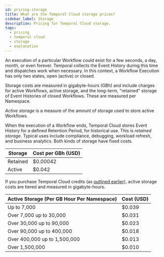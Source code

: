 ```yaml
---
id: pricing-storage
title: What are the Temporal Cloud storage prices?
sidebar_label: Storage
description: Pricing for Temporal Cloud storage.
tags:
  - pricing
  - temporal cloud
  - storage
  - explanation
---
```


An execution of a particular Workflow could exist for a few seconds, a day, month, or even forever. Temporal collects the Event History during this time and dispatches work when necessary. In this context, a Workflow Execution has only two states, open (active) or closed.

Storage costs are measured in gigabyte-hours (GBh) and include charges for active Workflows, active storage, and the long-term, "retained" storage of Event Histories of closed Workflows. These are measured per Namespace.

_Active storage_ is a measure of the amount of storage used to store active Workflows.

When the execution of a Workflow ends, Temporal Cloud stores Event History for a defined Retention Period, for historical use. This is _retained storage_. Typical uses include compliance, debugging, workload refresh, and business analytics. Both kinds of storage have fixed costs.

| **Storage** | **Cost per GBh (USD)** |
| ----------- | ---------------------- |
| Retained    | $0.00042               |
| Active      | $0.042                 |

If you purchase Temporal Cloud credits (as [outlined earlier](/cloud/what-is-an-action)), active storage costs are tiered and measured in gigabyte-hours.

| **Active Storage (Per GB Hour Per Namespace)** | **Cost (USD)** |
| ---------------------------------------------- | -------------- |
| Up to 7,000                                    | $0.039         |
| Over 7,000 up to 30,000                        | $0.031         |
| Over 30,000 up to 90,000                       | $0.023         |
| Over 90,000 up to 400,000                      | $0.018         |
| Over 400,000 up to 1,500,000                   | $0.013         |
| Over 1,500,000                                 | $0.010         |
